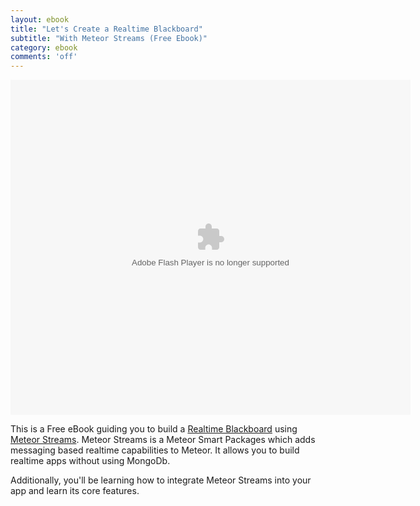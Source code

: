 ```yaml
---
layout: ebook
title: "Let's Create a Realtime Blackboard"
subtitle: "With Meteor Streams (Free Ebook)"
category: ebook
comments: 'off'
---
```

<div style='width: 640px; height: 536px; margin: auto;'>
  <object id="wistia_video_embed" classid="clsid:D27CDB6E-AE6D-11cf-96B8-444553540000" style="display:inline-block;*display:inline;height:100%;margin:0;padding:0;position:relative;vertical-align:top;width:100%;zoom:1;" bgcolor="#000000">
    <param name="movie" value="http://embed-0.wistia.com/flash/embed_player_v2.0.swf?2013-07-03" />
    <param name="allowfullscreen" value="true" />
    <param name="allowscriptaccess" value="always" />
    <param name="wmode" value="opaque" />
    <param name="flashvars" value="autoLoad=false&amp;autoPlay=false&amp;banner=true&amp;controlsVisibleOnLoad=false&amp;customColor=636155&amp;endVideoBehavior=default&amp;hasLoaded=false&amp;hasPlayed=false&amp;hdUrl=&amp;mediaDuration=103&amp;playButtonVisible=true&amp;quality=md&amp;referrer=http%3A%2F%2Farunoda-susiripala.wistia.com%2Fmedias%2Fks55wy8aa5&amp;showAbout=true&amp;showVolume=true&amp;stillUrl=http%3A%2F%2Fembed-0.wistia.com%2Fdeliveries%2Fd8bf6eccc81d33ebfd0801e0da0974b6008673a9.jpg%3Fimage_crop_resized%3D640x539&amp;trackingTransmitInterval=10&amp;unbufferedSeek=true&amp;videoUrl=http%3A%2F%2Fembed-0.wistia.com%2Fdeliveries%2Fec2377b7b905fe24f4a83c354d87085ec1378a16.bin&amp;embedServiceURL=http%3A%2F%2Fdistillery.wistia.com%2Fx&amp;accountKey=wistia-production_internal_81563&amp;mediaID=wistia-production_3749611" />
    <embed src="http://embed-0.wistia.com/flash/embed_player_v2.0.swf?2013-07-03" name="wistia_video_embed" type="application/x-shockwave-flash" allowfullscreen="true" allowscriptaccess="always" wmode="opaque" flashvars="autoLoad=false&amp;autoPlay=false&amp;banner=true&amp;controlsVisibleOnLoad=false&amp;customColor=636155&amp;endVideoBehavior=default&amp;hasLoaded=false&amp;hasPlayed=false&amp;hdUrl=&amp;mediaDuration=103&amp;playButtonVisible=true&amp;quality=md&amp;referrer=http%3A%2F%2Farunoda-susiripala.wistia.com%2Fmedias%2Fks55wy8aa5&amp;showAbout=true&amp;showVolume=true&amp;stillUrl=http%3A%2F%2Fembed-0.wistia.com%2Fdeliveries%2Fd8bf6eccc81d33ebfd0801e0da0974b6008673a9.jpg%3Fimage_crop_resized%3D640x539&amp;trackingTransmitInterval=10&amp;unbufferedSeek=true&amp;videoUrl=http%3A%2F%2Fembed-0.wistia.com%2Fdeliveries%2Fec2377b7b905fe24f4a83c354d87085ec1378a16.bin&amp;embedServiceURL=http%3A%2F%2Fdistillery.wistia.com%2Fx&amp;accountKey=wistia-production_internal_81563&amp;mediaID=wistia-production_3749611" style="display:inline-block;*display:inline;height:100%;margin:0;padding:0;position:relative;vertical-align:top;width:100%;zoom:1;" bgcolor="#000000" />
  </object>
</div>

This is a Free eBook guiding you to build a [Realtime Blackboard](http://blackboard.meteorhacks.com/vutLGkeJuGEzsJa2f) using [Meteor Streams](http://meteorhacks.com/introducing-meteor-streams.html). Meteor Streams is a Meteor Smart Packages which adds messaging based realtime capabilities to Meteor. It allows you to build realtime apps without using MongoDb.

Additionally, you'll be learning how to integrate Meteor Streams into your app and learn its core features.
